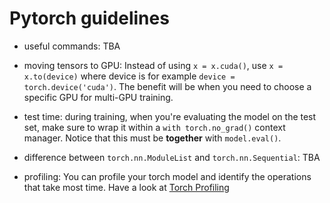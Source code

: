 # Pytorch guidelines

- useful commands: TBA

- moving tensors to GPU: Instead of using `x = x.cuda()`, use `x = x.to(device)` where device is for example `device = torch.device('cuda')`. The benefit will be when you need to choose a specific GPU for multi-GPU training.

- test time: during training, when you're evaluating the model on the test set, make sure to wrap it within a `with torch.no_grad()` context manager. Notice that this must be **together** with `model.eval()`.

- difference between `torch.nn.ModuleList` and `torch.nn.Sequential`: TBA

- profiling: You can profile your torch model and identify the operations that take most time. Have a look at [Torch Profiling](https://pytorch.org/tutorials/recipes/recipes/profiler_recipe.html)
